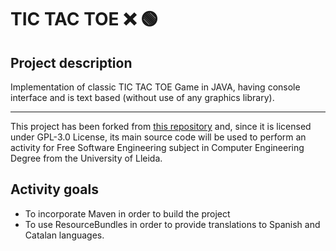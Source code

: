 # TIC TAC TOE ❌ 🟢
## Project description
Implementation of classic TIC TAC TOE Game in JAVA, having console interface and is text based (without use of any graphics library).<br>
<hr>

This project has been forked from [this repository](https://github.com/mohitwildbeast/tictactoe) and, since it is licensed under GPL-3.0 License, its main source code will be used to perform an activity for Free Software Engineering subject in Computer Engineering Degree from the University of Lleida.
## Activity goals
* To incorporate Maven in order to build the project
* To use ResourceBundles in order to provide translations to Spanish and Catalan languages. 
